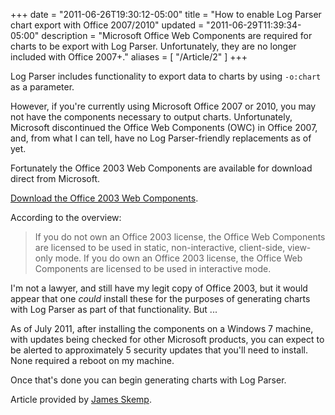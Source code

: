 +++
date = "2011-06-26T19:30:12-05:00"
title = "How to enable Log Parser chart export with Office 2007/2010"
updated = "2011-06-29T11:39:34-05:00"
description = "Microsoft Office Web Components are required for charts to be export with Log Parser. Unfortunately, they are no longer included with Office 2007+."
aliases = [
	"/Article/2"
]
+++

Log Parser includes functionality to export data to charts by using `-o:chart` as a parameter.

However, if you're currently using Microsoft Office 2007 or 2010, you may not have the components necessary to output charts. Unfortunately, Microsoft discontinued the Office Web Components (OWC) in Office 2007, and, from what I can tell, have no Log Parser-friendly replacements as of yet.

Fortunately the Office 2003 Web Components are available for download direct from Microsoft.

[Download the Office 2003 Web Components](http://www.microsoft.com/downloads/en/details.aspx?familyid=7287252C-402E-4F72-97A5-E0FD290D4B76&displaylang=enBlockquote).

According to the overview:

> If you do not own an Office 2003 license, the Office Web Components are licensed to be used in static, non-interactive, client-side, view-only mode. If you do own an Office 2003 license, the Office Web Components are licensed to be used in interactive mode.

I'm not a lawyer, and still have my legit copy of Office 2003, but it would appear that one *could* install these for the purposes of generating charts with Log Parser as part of that functionality. But ...

As of July 2011, after installing the components on a Windows 7 machine, with updates being checked for other Microsoft products, you can expect to be alerted to approximately 5 security updates that you'll need to install. None required a reboot on my machine.

Once that's done you can begin generating charts with Log Parser.

Article provided by <a href="http://jamesrskemp.com/" rel="external author">James Skemp</a>.
